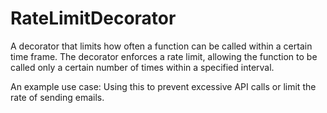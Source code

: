# RateLimitDecorator
A decorator that limits how often a function can be called within a certain time frame.
The decorator enforces a rate limit, allowing the function to be called only a certain number 
of times within a specified interval.

An example use case: Using this to prevent excessive API calls or limit the rate of sending emails.
